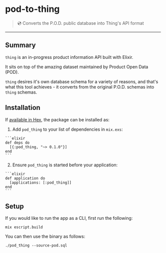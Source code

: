 # pod-to-thing

> :cd: Converts the P.O.D. public database into Thing's API format

---

## Summary

`thing` is an in-progress product information API built with Elixir.

It sits on top of the amazing dataset maintained by Product Open Data (POD).

`thing` desires it's own database schema for a variety of reasons, and that's what this tool achieves - it converts from the original P.O.D. schemas into `thing` schemas.

## Installation

If [available in Hex](https://hex.pm/docs/publish), the package can be installed as:

  1. Add `pod_thing` to your list of dependencies in `mix.exs`:

    ```elixir
    def deps do
      [{:pod_thing, "~> 0.1.0"}]
    end
    ```

  2. Ensure `pod_thing` is started before your application:

    ```elixir
    def application do
      [applications: [:pod_thing]]
    end
    ```

## Setup

If you would like to run the app as a CLI, first run the following:

`mix escript.build`

You can then use the binary as follows:

`./pod_thing --source-pod.sql`

